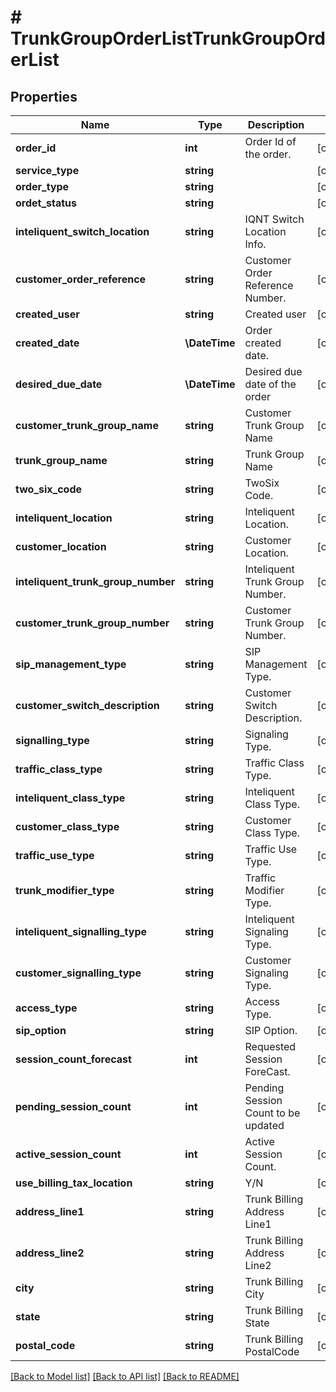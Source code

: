 # # TrunkGroupOrderListTrunkGroupOrderList

## Properties

Name | Type | Description | Notes
------------ | ------------- | ------------- | -------------
**order_id** | **int** | Order Id of the order. | [optional]
**service_type** | **string** |  | [optional]
**order_type** | **string** |  | [optional]
**ordet_status** | **string** |  | [optional]
**inteliquent_switch_location** | **string** | IQNT Switch Location Info. | [optional]
**customer_order_reference** | **string** | Customer Order Reference Number. | [optional]
**created_user** | **string** | Created user | [optional]
**created_date** | **\DateTime** | Order created date. | [optional]
**desired_due_date** | **\DateTime** | Desired due date of the order | [optional]
**customer_trunk_group_name** | **string** | Customer Trunk Group Name | [optional]
**trunk_group_name** | **string** | Trunk Group Name | [optional]
**two_six_code** | **string** | TwoSix Code. | [optional]
**inteliquent_location** | **string** | Inteliquent Location. | [optional]
**customer_location** | **string** | Customer Location. | [optional]
**inteliquent_trunk_group_number** | **string** | Inteliquent Trunk Group Number. | [optional]
**customer_trunk_group_number** | **string** | Customer Trunk Group Number. | [optional]
**sip_management_type** | **string** | SIP Management Type. | [optional]
**customer_switch_description** | **string** | Customer Switch Description. | [optional]
**signalling_type** | **string** | Signaling Type. | [optional]
**traffic_class_type** | **string** | Traffic Class Type. | [optional]
**inteliquent_class_type** | **string** | Inteliquent Class Type. | [optional]
**customer_class_type** | **string** | Customer Class Type. | [optional]
**traffic_use_type** | **string** | Traffic Use Type. | [optional]
**trunk_modifier_type** | **string** | Traffic Modifier Type. | [optional]
**inteliquent_signalling_type** | **string** | Inteliquent Signaling Type. | [optional]
**customer_signalling_type** | **string** | Customer Signaling Type. | [optional]
**access_type** | **string** | Access Type. | [optional]
**sip_option** | **string** | SIP Option. | [optional]
**session_count_forecast** | **int** | Requested Session ForeCast. | [optional]
**pending_session_count** | **int** | Pending Session Count to be updated | [optional]
**active_session_count** | **int** | Active Session Count. | [optional]
**use_billing_tax_location** | **string** | Y/N | [optional]
**address_line1** | **string** | Trunk Billing Address Line1 | [optional]
**address_line2** | **string** | Trunk Billing Address Line2 | [optional]
**city** | **string** | Trunk Billing City | [optional]
**state** | **string** | Trunk Billing State | [optional]
**postal_code** | **string** | Trunk Billing PostalCode | [optional]

[[Back to Model list]](../../README.md#models) [[Back to API list]](../../README.md#endpoints) [[Back to README]](../../README.md)
